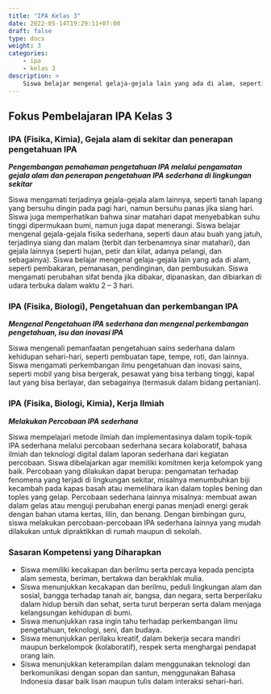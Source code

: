 ```yaml
---
title: "IPA Kelas 3"
date: 2022-05-14T19:29:11+07:00
draft: false
type: docs
weight: 3
categories:
    - ipa
    - kelas 3
description: >
    Siswa belajar mengenal gelaja-gejala lain yang ada di alam, seperti pembakaran, pemanasan, pendinginan, dan pembusukan. Siswa mengamati perubahan sifat benda jika dibakar, dipanaskan, dan dibiarkan di udara terbuka dalam waktu 2 – 3 hari.
---
```

## Fokus Pembelajaran IPA Kelas 3
### IPA (Fisika, Kimia), Gejala alam di sekitar dan penerapan pengetahuan IPA
***Pengembangan pemahaman pengetahuan IPA melalui pengamatan gejala alam dan penerapan pengetahuan IPA sederhana di lingkungan sekitar***

Siswa mengamati terjadinya gejala-gejala alam lainnya, seperti tanah lapang yang bersuhu dingin pada pagi hari, namun bersuhu panas jika siang hari. Siswa juga memperhatikan bahwa sinar matahari dapat menyebabkan suhu tinggi dipermukaan bumi, namun juga dapat menerangi. Siswa belajar mengenal gejala-gejala fisika sederhana, seperti daun atau buah yang jatuh, terjadinya siang dan malam (terbit dan terbenamnya sinar matahari), dan gejala lainnya (seperti hujan, petir dan kilat, adanya pelangi, dan sebagainya). Siswa belajar mengenal gelaja-gejala lain yang ada di alam, seperti pembakaran, pemanasan, pendinginan, dan pembusukan. Siswa mengamati perubahan sifat benda jika dibakar, dipanaskan, dan dibiarkan di udara terbuka dalam waktu 2 – 3 hari.

### IPA (Fisika, Biologi), Pengetahuan dan perkembangan IPA
***Mengenal Pengetahuan IPA sederhana dan mengenal perkembangan pengetahuan, isu dan inovasi IPA***

Siswa mengenali pemanfaatan pengetahuan sains sederhana dalam kehidupan sehari-hari, seperti pembuatan tape, tempe, roti, dan lainnya.
Siswa mengamati perkembangan ilmu pengetahuan dan inovasi sains, seperti mobil yang bisa bergerak, pesawat yang bisa terbang tinggi, kapal laut yang bisa berlayar, dan sebagainya (termasuk dalam bidang pertanian).

### IPA (Fisika, Biologi, Kimia), Kerja Ilmiah
***Melakukan Percobaan IPA sederhana***

Siswa mempelajari metode ilmiah dan implementasinya dalam topik-topik IPA sederhana melalui percobaan sederhana secara kolaboratif, bahasa ilmiah dan teknologi digital dalam laporan sederhana dari kegiatan percobaan. Siswa dibelajarkan agar memiliki komitmen kerja kelompok yang baik. Percobaan yang dilakukan dapat berupa: pengamatan terhadap fenomena yang terjadi di lingkungan sekitar, misalnya menumbuhkan biji kecambah pada kapas basah atau memelihara ikan dalam toples bening dan toples yang gelap. Percobaan sederhana lainnya misalnya: membuat awan dalam gelas atau menguji perubahan energi panas menjadi energi gerak dengan bahan utama kertas, lilin, dan benang. Dengan bimbingan guru, siswa melakukan percobaan-percobaan IPA sederhana lainnya yang mudah dilakukan untuk dipraktikkan di rumah maupun di sekolah.

### Sasaran Kompetensi yang Diharapkan
- Siswa memiliki kecakapan dan berilmu serta percaya kepada pencipta alam semesta, beriman, bertakwa dan berakhlak mulia.
- Siswa menunjukkan kecakapan dan berilmu, peduli lingkungan alam dan sosial, bangga terhadap tanah air, bangsa, dan negara, serta berperilaku dalam hidup bersih dan sehat, serta turut berperan serta dalam menjaga kelangsungan kehidupan di bumi.
- Siswa menunjukkan rasa ingin tahu terhadap perkembangan ilmu pengetahuan, teknologi, seni, dan budaya.
- Siswa menunjukkan perilaku kreatif, dalam bekerja secara mandiri maupun berkelompok (kolaboratif), respek serta menghargai pendapat orang lain.
- Siswa menunjukkan keterampilan dalam menggunakan teknologi dan berkomunikasi dengan sopan dan santun, menggunakan Bahasa Indonesia dasar baik lisan maupun tulis dalam interaksi sehari-hari.